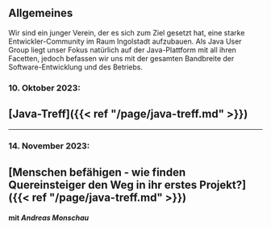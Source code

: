 ## Allgemeines

Wir sind ein junger Verein, der es sich zum Ziel gesetzt hat, eine starke Entwickler-Community im Raum Ingolstadt aufzubauen.
Als Java User Group liegt unser Fokus natürlich auf der Java-Plattform mit all ihren Facetten, jedoch befassen wir uns mit der gesamten Bandbreite der Software-Entwicklung und des Betriebs.

### 10. Oktober 2023:

## [Java-Treff]({{< ref "/page/java-treff.md" >}})

---

### 14. November 2023:

## [Menschen befähigen - wie finden Quereinsteiger den Weg in ihr erstes Projekt?]({{< ref "/page/java-treff.md" >}})
#### mit _Andreas Monschau_
